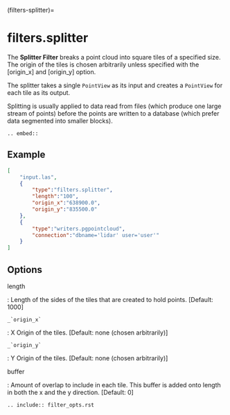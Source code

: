 (filters-splitter)=

# filters.splitter

The **Splitter Filter** breaks a point cloud into square tiles of a
specified size.  The origin of the tiles is chosen arbitrarily unless specified
with the [origin_x] and [origin_y] option.

The splitter takes a single `PointView` as its input and creates a
`PointView` for each tile as its output.

Splitting is usually applied to data read from files (which produce one large
stream of points) before the points are written to a database (which prefer
data segmented into smaller blocks).

```{eval-rst}
.. embed::
```

## Example

```json
[
    "input.las",
    {
        "type":"filters.splitter",
        "length":"100",
        "origin_x":"638900.0",
        "origin_y":"835500.0"
    },
    {
        "type":"writers.pgpointcloud",
        "connection":"dbname='lidar' user='user'"
    }
]
```

## Options

length

: Length of the sides of the tiles that are created to hold points.
  \[Default: 1000\]

`` _`origin_x` ``

: X Origin of the tiles.  \[Default: none (chosen arbitrarily)\]

`` _`origin_y` ``

: Y Origin of the tiles.  \[Default: none (chosen arbitrarily)\]

buffer

: Amount of overlap to include in each tile. This buffer is added onto
  length in both the x and the y direction.  \[Default: 0\]

```{eval-rst}
.. include:: filter_opts.rst
```
